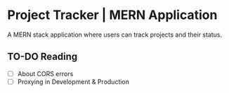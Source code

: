 # Project Tracker | MERN Application

A MERN stack application where users can track projects and their status.

## TO-DO Reading

- [ ] About CORS errors
- [ ] Proxying in Development & Production
